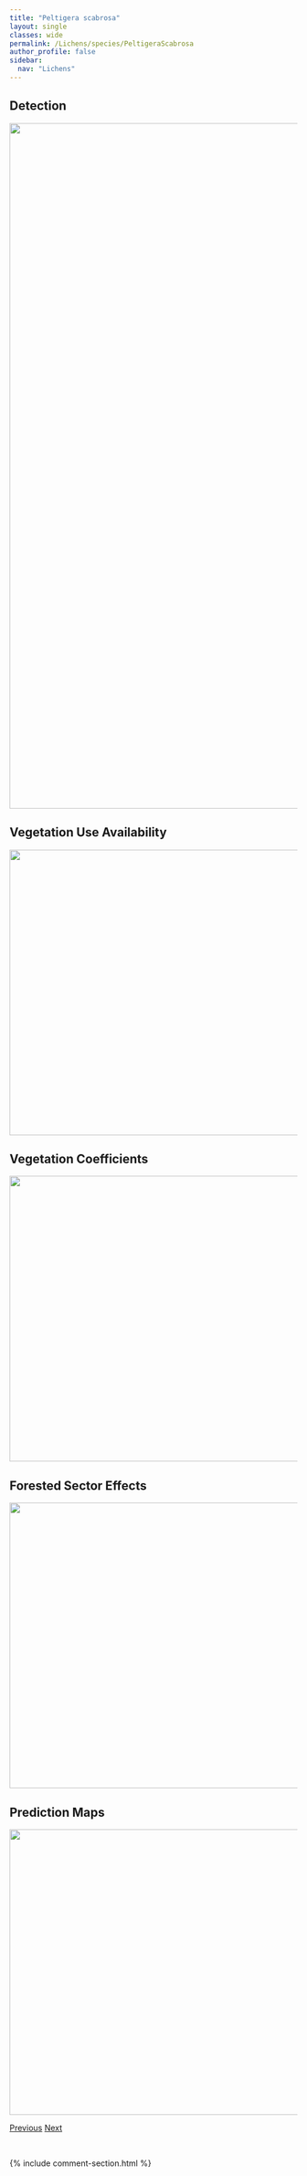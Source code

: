 ```yaml
---
title: "Peltigera scabrosa"
layout: single
classes: wide
permalink: /Lichens/species/PeltigeraScabrosa
author_profile: false
sidebar:
  nav: "Lichens"
---
```


<h2>Detection</h2>

<a href="https://drive.google.com/uc?export=view&id=1xf47VZvuNavL-pljZchEs11HNXEDKrSM">
<img src="https://drive.google.com/uc?export=view&id=1xf47VZvuNavL-pljZchEs11HNXEDKrSM" height = "1200" width = "800">
</a>


<h2>Vegetation Use Availability</h2>

<a href="https://drive.google.com/uc?export=view&id=1iKNmYtSj0EPPCqS115r3O8-jmrceZyGE">
<img src="https://drive.google.com/uc?export=view&id=1iKNmYtSj0EPPCqS115r3O8-jmrceZyGE" height = "500" width = "1000">
</a>


<h2>Vegetation Coefficients</h2>

<a href="https://drive.google.com/uc?export=view&id=1I3jJ5UsAMdBz1Ww9oGgOkB5UMJuomKoH">
<img src="https://drive.google.com/uc?export=view&id=1I3jJ5UsAMdBz1Ww9oGgOkB5UMJuomKoH" height = "500" width = "1000">
</a>


<h2>Forested Sector Effects</h2>

<a href="https://drive.google.com/uc?export=view&id=1TFnyMioq-Bj6Zm4LXHnQuVsE0L-GH-OA">
<img src="https://drive.google.com/uc?export=view&id=1TFnyMioq-Bj6Zm4LXHnQuVsE0L-GH-OA" height = "500" width = "1000">
</a>


<h2>Prediction Maps</h2>

<a href="https://drive.google.com/uc?export=view&id=1AjfccUwnnY51miDCkFYfUJ_b_DVmzT89">
<img src="https://drive.google.com/uc?export=view&id=1AjfccUwnnY51miDCkFYfUJ_b_DVmzT89" height = "500" width = "1000">
</a>


<a href="/DevelopmentWebsite/Lichens/species/PeltigeraRufescensWulingensisPapuana" class="pagination--pager" title="Peltigera rufescens/wulingensis/papuana">Previous</a> <a href="/DevelopmentWebsite/Lichens/species/PeltigeraVenosa" class="pagination--pager" title="Peltigera venosa">Next</a>

<p>&nbsp;</p>

{% include comment-section.html %}
